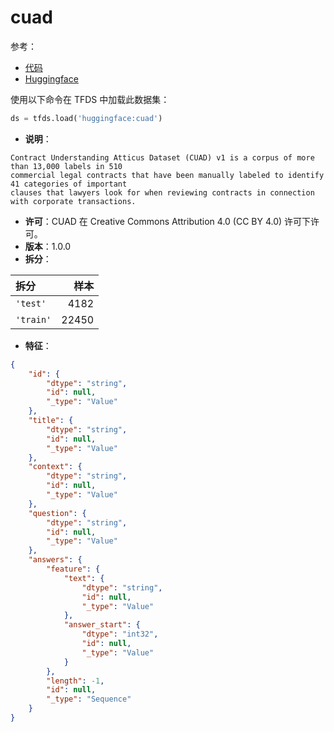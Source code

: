 # cuad

参考：

- [代码](https://github.com/huggingface/datasets/blob/master/datasets/cuad)
- [Huggingface](https://huggingface.co/datasets/cuad)

使用以下命令在 TFDS 中加载此数据集：

```python
ds = tfds.load('huggingface:cuad')
```

- **说明**：

```
Contract Understanding Atticus Dataset (CUAD) v1 is a corpus of more than 13,000 labels in 510
commercial legal contracts that have been manually labeled to identify 41 categories of important
clauses that lawyers look for when reviewing contracts in connection with corporate transactions.
```

- **许可**：CUAD 在 Creative Commons Attribution 4.0 (CC BY 4.0) 许可下许可。
- **版本**：1.0.0
- **拆分**：

拆分 | 样本
:-- | --:
`'test'` | 4182
`'train'` | 22450

- **特征**：

```json
{
    "id": {
        "dtype": "string",
        "id": null,
        "_type": "Value"
    },
    "title": {
        "dtype": "string",
        "id": null,
        "_type": "Value"
    },
    "context": {
        "dtype": "string",
        "id": null,
        "_type": "Value"
    },
    "question": {
        "dtype": "string",
        "id": null,
        "_type": "Value"
    },
    "answers": {
        "feature": {
            "text": {
                "dtype": "string",
                "id": null,
                "_type": "Value"
            },
            "answer_start": {
                "dtype": "int32",
                "id": null,
                "_type": "Value"
            }
        },
        "length": -1,
        "id": null,
        "_type": "Sequence"
    }
}
```
